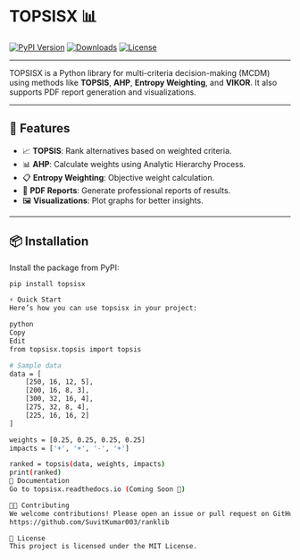 # TOPSISX 📊

[![PyPI Version](https://img.shields.io/pypi/v/topsisx.svg)](https://pypi.org/project/topsisx/)
[![Downloads](https://static.pepy.tech/badge/topsisx)](https://pepy.tech/project/topsisx)
[![License](https://img.shields.io/badge/license-MIT-green.svg)](https://github.com/yourusername/topsisx/blob/main/LICENSE)

---

TOPSISX is a Python library for multi-criteria decision-making (MCDM) using methods like **TOPSIS**, **AHP**, **Entropy Weighting**, and **VIKOR**. It also supports PDF report generation and visualizations.

---

## 🚀 Features
- 📈 **TOPSIS**: Rank alternatives based on weighted criteria.
- 📊 **AHP**: Calculate weights using Analytic Hierarchy Process.
- 📋 **Entropy Weighting**: Objective weight calculation.
- 📑 **PDF Reports**: Generate professional reports of results.
- 🖼️ **Visualizations**: Plot graphs for better insights.

---

## 📦 Installation

Install the package from PyPI:

```bash
pip install topsisx

⚡ Quick Start
Here’s how you can use topsisx in your project:

python
Copy
Edit
from topsisx.topsis import topsis

# Sample data
data = [
    [250, 16, 12, 5],
    [200, 16, 8, 3],
    [300, 32, 16, 4],
    [275, 32, 8, 4],
    [225, 16, 16, 2]
]

weights = [0.25, 0.25, 0.25, 0.25]
impacts = ['+', '+', '-', '+']

ranked = topsis(data, weights, impacts)
print(ranked)
📖 Documentation
Go to topsisx.readthedocs.io (Coming Soon 🚧)

👨‍💻 Contributing
We welcome contributions! Please open an issue or pull request on GitHub.
https://github.com/SuvitKumar003/ranklib

📝 License
This project is licensed under the MIT License.



